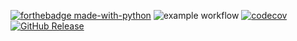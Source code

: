 [![forthebadge made-with-python](http://ForTheBadge.com/images/badges/made-with-python.svg)](https://www.python.org/)
![example workflow](https://github.com/maxhasan882/unittest_demo/actions/workflows/.testing-config.yaml/badge.svg)
[![codecov](https://codecov.io/gh/maxhasan882/unittest_demo/branch/master/graph/badge.svg)](https://codecov.io/gh/maxhasan882/unittest_demo)
[![GitHub Release](https://img.shields.io/github/release/tterb/PlayMusic.svg?style=flat)](https://github.com/maxhasan882/unittest_demo/releases)
